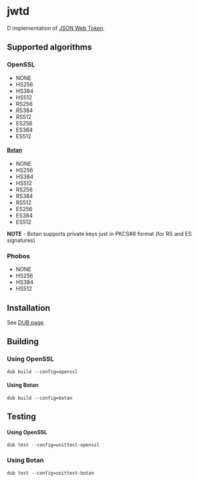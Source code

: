 # jwtd
D implementation of [JSON Web Token](http://jwt.io/).

## Supported algorithms

### OpenSSL
- NONE
- HS256
- HS384
- HS512
- RS256
- RS384
- RS512
- ES256
- ES384
- ES512
	
#### [Botan](https://github.com/etcimon/botan)
- NONE
- HS256
- HS384
- HS512
- RS256
- RS384
- RS512
- ES256
- ES384
- ES512

**NOTE** - Botan supports private keys just in PKCS#8 format (for RS and ES signatures)

### Phobos
- NONE
- HS256
- HS384
- HS512

## Installation

See [DUB page](http://code.dlang.org/packages/jwtd).

## Building

### Using OpenSSL
```
dub build --config=openssl
```
#### Using Botan
```
dub build --config=botan
```

## Testing

#### Using OpenSSL
```
dub test --config=unittest-openssl
```
### Using Botan
```
dub test --config=unittest-botan
```





